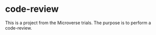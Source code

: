 # code-review
This is a project from the Microverse trials. The purpose is to perform a code-review.
